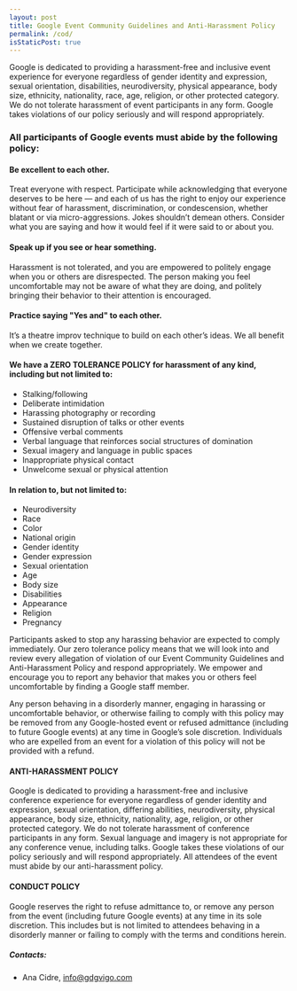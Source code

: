 ```yaml
---
layout: post
title: Google Event Community Guidelines and Anti-Harassment Policy
permalink: /cod/
isStaticPost: true
---
```


Google is dedicated to providing a harassment-free and inclusive event experience for everyone regardless of gender identity and expression, sexual orientation, disabilities, neurodiversity, physical appearance, body size, ethnicity, nationality, race, age, religion, or other protected category. We do not tolerate harassment of event participants in any form. Google takes violations of our policy seriously and will respond appropriately.

### All participants of Google events must abide by the following policy:


#### __Be excellent to each other.__
Treat everyone with respect. Participate while acknowledging that everyone deserves to be here — and each of us has the right to enjoy our experience without fear of harassment, discrimination, or condescension, whether blatant or via micro-aggressions. Jokes shouldn’t demean others. Consider what you are saying and how it would feel if it were said to or about you.

#### __Speak up if you see or hear something.__
Harassment is not tolerated, and you are empowered to politely engage when you or others are disrespected. The person making you feel uncomfortable may not be aware of what they are doing, and politely bringing their behavior to their attention is encouraged.

#### __Practice saying "Yes and" to each other.__
It’s a theatre improv technique to build on each other’s ideas. We all benefit when we create together.

#### __We have a ZERO TOLERANCE POLICY for harassment of any kind, including but not limited to:__
* Stalking/following
* Deliberate intimidation
* Harassing photography or recording
* Sustained disruption of talks or other events
* Offensive verbal comments
* Verbal language that reinforces social structures of domination
* Sexual imagery and language in public spaces
* Inappropriate physical contact
* Unwelcome sexual or physical attention

#### __In relation to, but not limited to:__
* Neurodiversity
* Race
* Color
* National origin
* Gender identity
* Gender expression
* Sexual orientation
* Age
* Body size
* Disabilities
* Appearance
* Religion
* Pregnancy

Participants asked to stop any harassing behavior are expected to comply immediately. Our zero tolerance policy means that we will look into and review every allegation of violation of our Event Community Guidelines and Anti-Harassment Policy and respond appropriately. We empower and encourage you to report any behavior that makes you or others feel uncomfortable by finding a Google staff member.

Any person behaving in a disorderly manner, engaging in harassing or uncomfortable behavior, or otherwise failing to comply with this policy may be removed from any Google-hosted event or refused admittance (including to future Google events) at any time in Google’s sole discretion. Individuals who are expelled from an event for a violation of this policy will not be provided with a refund.

#### __ANTI-HARASSMENT POLICY__
Google is dedicated to providing a harassment-free and inclusive conference experience for everyone regardless of gender identity and expression, sexual orientation, differing abilities, neurodiversity, physical appearance, body size, ethnicity, nationality, age, religion, or other protected category. We do not tolerate harassment of conference participants in any form. Sexual language and imagery is not appropriate for any conference venue, including talks. Google takes these violations of our policy seriously and will respond appropriately. All attendees of the event must abide by our anti-harassment policy.

#### __CONDUCT POLICY__
Google reserves the right to refuse admittance to, or remove any person from the event (including future Google events) at any time in its sole discretion. This includes but is not limited to attendees behaving in a disorderly manner or failing to comply with the terms and conditions herein.



##### Contacts:

- Ana Cidre, [info@gdgvigo.com](mailto:info@gdgvigo.com)

<img class="img-responsive feature-image" src="{{ site.baseurl }}/img/sections-background/cod.jpg" style="display:none">